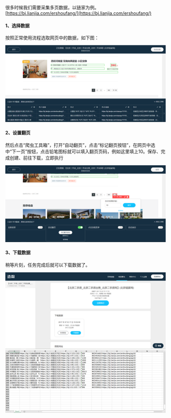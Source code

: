 很多时候我们需要采集多页数据，以链家为例。[https://bj.lianjia.com/ershoufang/](https://bj.lianjia.com/ershoufang/)



#### 1、选择数据

按照正常使用流程选取网页中的数据，如下图：

![](/assets/微信截图_20170717151559.png)

#### 2、设置翻页

然后点击“爬虫工具箱”，打开“自动翻页”，点击“标记翻页按钮”，在网页中选中“下一页”按钮，点击铅笔图标就可以填入翻页页码，例如这里填上10。保存、完成创建、前往下载，立即执行

![](/assets/微信截图_20170717153423.png)

#### 3、下载数据

稍等片刻，任务完成后就可以下载数据了。

![](/assets/微信截图_20170717155439.png)![](/assets/微信截图_20170717155500.png)

